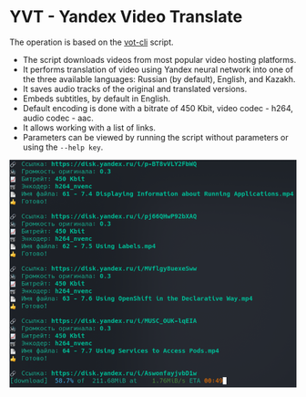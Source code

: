 # YVT - Yandex Video Translate
The operation is based on the [vot-cli](https://github.com/FOSWLY/vot-cli) script.

- The script downloads videos from most popular video hosting platforms.
- It performs translation of video using Yandex neural network into one of the three available languages: Russian (by default), English, and Kazakh.
- It saves audio tracks of the original and translated versions.
- Embeds subtitles, by default in English.
- Default encoding is done with a bitrate of 450 Kbit, video codec - h264, audio codec - aac.
- It allows working with a list of links.
- Parameters can be viewed by running the script without parameters or using the `--help key`.

![screenshot](/img/example.png)

